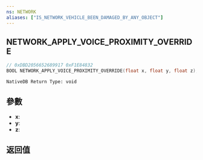 ```yaml
---
ns: NETWORK
aliases: ["IS_NETWORK_VEHICLE_BEEN_DAMAGED_BY_ANY_OBJECT"]
---
```

## NETWORK_APPLY_VOICE_PROXIMITY_OVERRIDE

```c
// 0xDBD2056652689917 0xF1E84832
BOOL NETWORK_APPLY_VOICE_PROXIMITY_OVERRIDE(float x, float y, float z);
```

```
NativeDB Return Type: void
```

## 參數
* **x**: 
* **y**: 
* **z**: 

## 返回值
